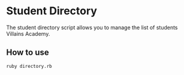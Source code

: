 # Student Directory #

The student directory script allows you to manage the list of students Villains Academy.

## How to use ##

```shell
ruby directory.rb
```
